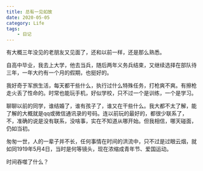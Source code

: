 ```yaml
---
title: 总有一见如故
date: 2020-05-05
category: Life
tags:
    - 日记
---
```


有大概三年没见的老朋友又见面了，还和以前一样，还是那么熟悉。

自高中毕业，我去上大学，他去当兵，随后两年义务兵结束，又继续选择在部队待三年，一年大约有一个月的假期，也挺好的。

我好奇于军旅生活，每天都干些什么，执行过什么特殊任务，打枪爽不爽。有擦枪走火丢了性命的。时常也能玩手机，好似学校，只不过一个是训练，一个是学习。

聊聊以前的同学，谁结婚了，谁有孩子了，谁又在干些什么。我大都不太了解，能了解的大概就是qq或微信通讯录的号码。连以前玩的最好的，都很少联系了，不，准确的说是没有联系，没啥事，实在不知道从哪开始。但我相信，哪天碰面，仍如当初。

匆匆一世，人的一辈子并不长，任何事情在时间的洪流中，只不过是过眼云烟，就如同1919年5月4日，当时是何等镜头，现在浓缩成青年节、爱国运动。

时间吞噬了什么？